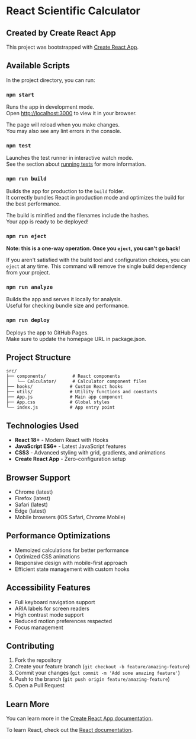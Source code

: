 # React Scientific Calculator

## Created by Create React App

This project was bootstrapped with [Create React App](https://github.com/facebook/create-react-app).

## Available Scripts

In the project directory, you can run:

### `npm start`

Runs the app in development mode.  
Open [http://localhost:3000](http://localhost:3000) to view it in your browser.

The page will reload when you make changes.  
You may also see any lint errors in the console.

### `npm test`

Launches the test runner in interactive watch mode.  
See the section about [running tests](https://facebook.github.io/create-react-app/docs/running-tests) for more information.

### `npm run build`

Builds the app for production to the `build` folder.  
It correctly bundles React in production mode and optimizes the build for the best performance.

The build is minified and the filenames include the hashes.  
Your app is ready to be deployed!

### `npm run eject`

**Note: this is a one-way operation. Once you `eject`, you can't go back!**

If you aren't satisfied with the build tool and configuration choices, you can `eject` at any time. This command will remove the single build dependency from your project.

### `npm run analyze`

Builds the app and serves it locally for analysis.  
Useful for checking bundle size and performance.

### `npm run deploy`

Deploys the app to GitHub Pages.  
Make sure to update the homepage URL in package.json.

## Project Structure

```
src/
├── components/          # React components
│   └── Calculator/      # Calculator component files
├── hooks/              # Custom React hooks
├── utils/              # Utility functions and constants
├── App.js              # Main app component
├── App.css             # Global styles
└── index.js            # App entry point
```

## Technologies Used

- **React 18+** - Modern React with Hooks
- **JavaScript ES6+** - Latest JavaScript features
- **CSS3** - Advanced styling with grid, gradients, and animations
- **Create React App** - Zero-configuration setup

## Browser Support

- Chrome (latest)
- Firefox (latest)
- Safari (latest)
- Edge (latest)
- Mobile browsers (iOS Safari, Chrome Mobile)

## Performance Optimizations

- Memoized calculations for better performance
- Optimized CSS animations
- Responsive design with mobile-first approach
- Efficient state management with custom hooks

## Accessibility Features

- Full keyboard navigation support
- ARIA labels for screen readers
- High contrast mode support
- Reduced motion preferences respected
- Focus management

## Contributing

1. Fork the repository
2. Create your feature branch (`git checkout -b feature/amazing-feature`)
3. Commit your changes (`git commit -m 'Add some amazing feature'`)
4. Push to the branch (`git push origin feature/amazing-feature`)
5. Open a Pull Request

## Learn More

You can learn more in the [Create React App documentation](https://facebook.github.io/create-react-app/docs/getting-started).

To learn React, check out the [React documentation](https://reactjs.org/).
